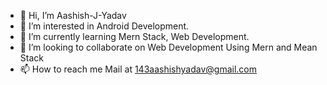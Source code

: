 - 👋 Hi, I’m Aashish-J-Yadav
- 👀 I’m interested in Android Development.
- 🌱 I’m currently learning Mern Stack, Web Development.
- 💞️ I’m looking to collaborate on Web Development Using Mern and Mean Stack
- 📫 How to reach me Mail at 143aashishyadav@gmail.com

<!---
Aashish-J/Aashish-J is a ✨ special ✨ repository because its `README.md` (this file) appears on your GitHub profile.
You can click the Preview link to take a look at your changes.
--->
